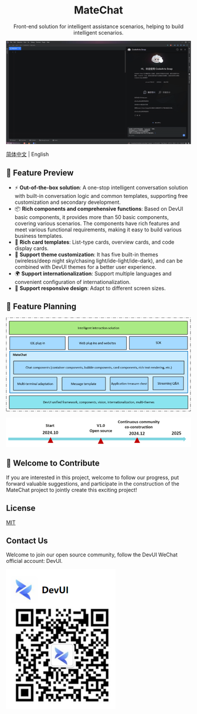 <h1 align="center">MateChat</h1>
<p align="center">Front-end solution for intelligent assistance scenarios, helping to build intelligent scenarios.</p>

![example](./src/picture/example.png)

[简体中文](./README.md) | English

## 🌈 Feature Preview
* ⚡ **Out-of-the-box solution**: A one-stop intelligent conversation solution with built-in conversation logic and common templates, supporting free customization and secondary development.
* 📦 **Rich components and comprehensive functions**: Based on DevUI basic components, it provides more than 50 basic components, covering various scenarios. The components have rich features and meet various functional requirements, making it easy to build various business templates.
* 🌟 **Rich card templates**: List-type cards, overview cards, and code display cards.
* 🎨 **Support theme customization**: It has five built-in themes (wireless/deep night sky/chasing light/ide-light/ide-dark), and can be combined with DevUI themes for a better user experience.
* 🌍 **Support internationalization**: Support multiple languages and convenient configuration of internationalization.
* 📱  **Support responsive design**: Adapt to different screen sizes.


## 📅 Feature Planning

![features](./src/picture/feature_en_US.png)

![timeline](./src/picture/timeline_en_US.png)

## 🤝 Welcome to Contribute
If you are interested in this project, welcome to follow our progress, put forward valuable suggestions, and participate in the construction of the MateChat project to jointly create this exciting project!

## License
[MIT](https://gitcode.com/DevCloudFE/MateChat/blob/main/LICENSE)

## Contact Us
Welcome to join our open source community, follow the DevUI WeChat official account: DevUI.

![DevUI](./src/picture/wechat.png)